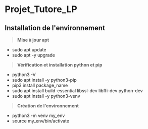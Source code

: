 # Projet_Tutore_LP

## Installation de l'environnement

> **Mise à jour apt**
* sudo apt update
* sudo apt -y upgrade

> **Vérification et installation python et pip**
* python3 -V
* sudo apt install -y python3-pip
* pip3 install package_name
* sudo apt install build-essential libssl-dev libffi-dev python-dev
* sudo apt install -y python3-venv

> **Création de l'environnement**
* python3 -m venv my_env
* source my_env/bin/activate





